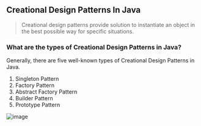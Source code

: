 ## Creational Design Patterns In Java

> Creational design patterns provide solution to instantiate an object in the best possible way for specific situations.

### What are the types of Creational Design Patterns in Java?

Generally, there are five well-known types of Creational Design Patterns in Java.

1. Singleton Pattern
2. Factory Pattern
3. Abstract Factory Pattern
4. Builder Pattern
5. Prototype Pattern

![image](https://javatechonline.com/ezoimgfmt/i0.wp.com/javatechonline.com/wp-content/uploads/2021/06/CreationalDesignPatterns-1.jpg?resize=600%2C465&ssl=1&ezimgfmt=ng:webp/ngcb2)